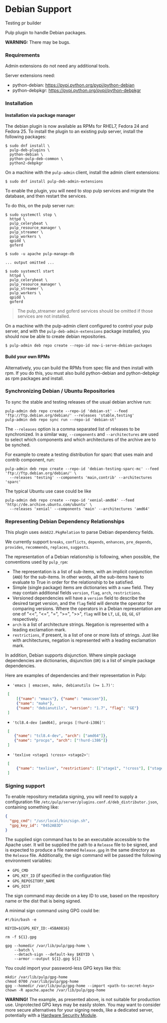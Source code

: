 Debian Support
==============

Testing pr builder

Pulp plugin to handle Debian packages.

**WARNING:** There may be bugs.

### Requirements

Admin extensions do not need any additional tools.

Server extensions need:
* python-debian: https://pypi.python.org/pypi/python-debian
* python-debpkgr: https://pypi.python.org/pypi/python-debpkgr


### Installation

#### Installation via package manager

The debian plugin is now available as RPMs for RHEL7, Fedora 24 and Fedora 25.
To install the plugin to an existing pulp server, install the following
packages:

```
$ sudo dnf install \
  pulp-deb-plugins \
  python-debian \
  python-pulp-deb-common \
  python2-debpkgr
```

On a machine with the `pulp-admin` client, install the admin client extensions:

```
$ sudo dnf install pulp-deb-admin-extensions
```

To enable the plugin, you will need to stop pulp services and migrate the
database, and then restart the services.

To do this, on the pulp server run:

```
$ sudo systemctl stop \
  httpd \
  pulp_celerybeat \
  pulp_resource_manager \
  pulp_streamer \
  pulp_workers \
  qpidd \
  goferd

$ sudo -u apache pulp-manage-db

... output omitted ...

$ sudo systemctl start
  httpd \
  pulp_celerybeat \
  pulp_resource_manager \
  pulp_streamer \
  pulp_workers \
  qpidd \
  goferd
```

> The pulp_streamer and goferd services should be omitted if those services are
> not installed.

On a machine with the pulp-admin client configured to control your pulp server,
and with the `pulp-deb-admin-extensions` package installed, you should now be
able to create debian repositories.

```
$ pulp-admin deb repo create --repo-id now-i-serve-debian-packages
```

#### Build your own RPMs
Alternatively, you can build the RPMs from spec file and then install with rpm.
If you do this, you must also build python-debian and python-debpkgr as rpm packages and install.

### Synchronizing Debian / Ubuntu Repositories

To sync the stable and testing releases of the usual debian archive run:
```shell
pulp-admin deb repo create --repo-id 'debian-st' --feed 'ftp://ftp.debian.org/debian/' --releases 'stable,testing'
pulp-admin deb repo sync run --repo-id 'debian-st'
```
The `--releases` option is a comma separated list of releases to be synchronized.
In a similar way, `--components` and `--architectures` are used to select which
components and which architectures of the archive are to be synched.

For example to create a testing distribution for sparc that uses main and contrib component, run:
```shell
pulp-admin deb repo create --repo-id 'debian-testing-sparc-mc' --feed 'ftp://ftp.debian.org/debian/' \
  --releases 'testing' --components 'main,contrib' --architectures 'sparc'
```

The typical Ubuntu use case could be like
```shell
pulp-admin deb repo create --repo-id 'xenial-amd64' --feed 'http://de.archive.ubuntu.com/ubuntu' \
  --releases 'xenial' --components 'main' --architectures 'amd64'
```

### Representing Debian Dependency Relationships

This plugin uses `deb822.PkgRelation` to parse Debian dependency fields.

We currently support `breaks`, `conflicts`, `depends`, `enhances`,
`pre_depends`, `provides`, `recommends`, `replaces`, `suggests`.

The representation of a Debian relationship is following, when possible,
the conventions used by `pulp_rpm`:

* The representation is a list of sub-items, with an implicit conjunction
  (`AND`) for the sub-items. In other words, all the sub-items have to
  evaluate to True in order for the relationship to be satisfied.
* Simple (single package) items are dictionaries with a `name` field. They may
  contain additional fields `version`, `flag`, `arch`, `restrictions`.
* Versioned dependencies will have a `version` field to describe the desired
  target version, and the `flag` field will denote the operator for comparing
  versions. Where the operators in a Debian representation are one of "<<",
  "<=", "=", ">=", ">>", `flag` will be `LT`, `LE`, `EQ`, `GE`, `GT`
  respectively.
* `arch` is a list of architecture strings. Negation is represented with a
  leading exclamation mark.
* `restrictions`, if present, is a list of one or more lists of strings.
  Just like with architectures, negation is represented with a leading
  exclamation mark.

In addition, Debian supports disjunction. Where simple package dependencies
are dictionaries, disjunction (`OR`) is a list of simple package dependencies.

Here are examples of dependencies and their representation in Pulp:

* `'emacs | emacsen, make, debianutils (>= 1.7)'`:
```json
 [
     [{"name": "emacs"}, {"name": "emacsen"}],
     {"name": "make"},
     {"name": "debianutils", "version": "1.7", "flag": "GE"}
 ]
```
* `'tcl8.4-dev [amd64], procps [!hurd-i386]'`:
```json
 [
    {"name": "tcl8.4-dev", "arch": ["amd64"]},
    {"name": "procps", "arch": ["!hurd-i386"]}
 ]
```
* `'texlive <stage1 !cross> <stage2>'`:
```json
 [
     {"name": "texlive", "restrictions": [["stage1", "!cross"], ["stage2"]]}
 ]
```

### Signing support

To enable repository metadata signing, you will need to supply a configuration
file `/etc/pulp/server/plugins.conf.d/deb_distributor.json`, containing
something like:

```json
{
  "gpg_cmd": "/usr/local/bin/sign.sh",
  "gpg_key_id": "0452AB3D"
}

```

The supplied sign command has to be an executable accessible to the Apache
user. It will be supplied the path to a `Release` file to be signed, and is
expected to produce a file named `Release.gpg` in the same directory as the
`Release` file. Additionally, the sign command will be passed the following
environment variables:
* `GPG_CMD`
* `GPG_KEY_ID` (if specified in the configuration file)
* `GPG_REPOSITORY_NAME`
* `GPG_DIST`

The sign command may decide on a key ID to use, based on the repository name
or the dist that is being signed.

A minimal sign command using GPG could be:

```Shell
#!/bin/bash -e

KEYID=${GPG_KEY_ID:-45BA0816}

rm -f ${1}.gpg

gpg --homedir /var/lib/pulp/gpg-home \
    --batch \
    --detach-sign --default-key $KEYID \
    --armor --output ${1}.gpg ${1}
```

You could import your password-less GPG keys like this:

```Shell
mkdir /var/lib/pulp/gpg-home
chmod 0700 /var/lib/pulp/gpg-home
gpg --homedir /var/lib/pulp/gpg-home --import <path-to-secret-keys>
chown -R apache.apache /var/lib/pulp/gpg-home
```

**WARNING!** The example, as presented above, is not suitable for production
use. Unprotected GPG keys may be easily stolen. You may want to consider
more secure alternatives for your signing needs, like a dedicated server,
potentially with a
[Hardware Security Module](https://en.wikipedia.org/wiki/Hardware_security_module).
